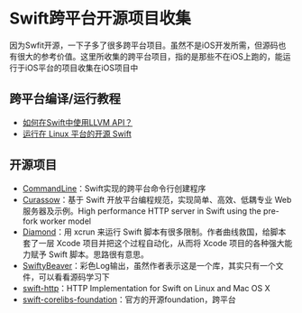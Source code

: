 # Swift跨平台开源项目收集
因为Swfit开源，一下子多了很多跨平台项目。虽然不是iOS开发所需，但源码也有很大的参考价值。这里所收集的跨平台项目，指的是那些不在iOS上跑的，能运行于iOS平台的项目收集在iOS项目中

## 跨平台编译/运行教程
- [如何在Swift中使用LLVM API？][1]
- [运行在 Linux 平台的开源 Swift][2]

## 开源项目
- [CommandLine][3]：Swift实现的跨平台命令行创建程序
- [Curassow][4]：基于 Swift 开放平台编程规范，实现简单、高效、低耦专业 Web 服务器及示例。High performance HTTP server in Swift using the pre-fork worker model
- [Diamond][5]：用 xcrun 来运行 Swift 脚本有很多限制。作者曲线救国，给脚本套了一层 Xcode 项目并把这个过程自动化，从而将 Xcode 项目的各种强大能力赋予 Swift 脚本。思路很有意思。
- [SwiftyBeaver][6]：彩色Log输出，虽然作者表示这是一个库，其实只有一个文件，可以看看源码学习下
- [swift-http][7]：HTTP Implementation for Swift on Linux and Mac OS X
- [swift-corelibs-foundation][8]：官方的开源foundation，跨平台

[1]:	http://www.csdn.net/article/2015-12-07/2826407-Swift
[2]:	http://swiftcafe.io/2015/12/11/swift-linux/ "运行在 Linux 平台的开源 Swift"
[3]:	https://github.com/jatoben/CommandLine "CommandLine"
[4]:	https://github.com/kylef/Curassow "Curassow"
[5]:	https://github.com/johnno1962/Diamond "Diamond"
[6]:	https://github.com/skreutzberger/SwiftyBeaver "SwiftyBeaver"
[7]:	https://github.com/huytd/swift-http "swift-http"
[8]:	https://github.com/apple/swift-corelibs-foundation "swift-corelibs-foundation"